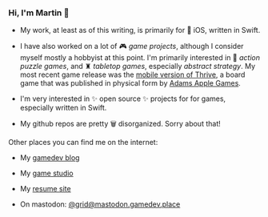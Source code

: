 ### Hi, I'm Martin 👋

- My work, at least as of this writing, is primarily for 📱 iOS, written in Swift.

- I have also worked on a lot of 🎮 _game projects_, although I consider myself mostly a hobbyist at this point. I'm primarily interested in 🧩 _action puzzle games_, and ♜ _tabletop games_, especially _abstract strategy_. My most recent game release was the [mobile version of Thrive](http://abstractpuzzle.com/thrive/), a board game that was published in physical form by [Adams Apple Games](https://adamsapplegames.com/thrive/).

- I'm very interested in ✨ open source ✨ projects for for games, especially written in Swift.

- My github repos are pretty 🗑️ disorganized. Sorry about that!

Other places you can find me on the internet:

- My [gamedev blog](http://chesstris.com)

- My [game studio](http://abstractpuzzle.com)

- My [resume site](http://martingrider.name)

- On mastodon: [@grid@mastodon.gamedev.place](https://mastodon.gamedev.place/@grid)

